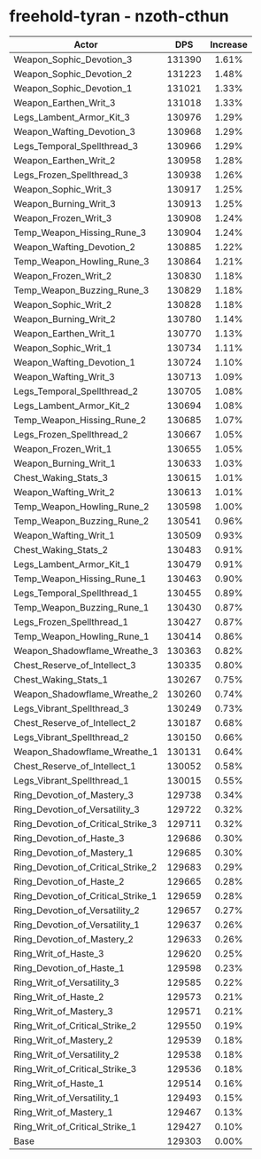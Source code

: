 # freehold-tyran - nzoth-cthun
| Actor | DPS | Increase |
|---|:---:|:---:|
|Weapon_Sophic_Devotion_3|131390|1.61%|
|Weapon_Sophic_Devotion_2|131223|1.48%|
|Weapon_Sophic_Devotion_1|131021|1.33%|
|Weapon_Earthen_Writ_3|131018|1.33%|
|Legs_Lambent_Armor_Kit_3|130976|1.29%|
|Weapon_Wafting_Devotion_3|130968|1.29%|
|Legs_Temporal_Spellthread_3|130966|1.29%|
|Weapon_Earthen_Writ_2|130958|1.28%|
|Legs_Frozen_Spellthread_3|130938|1.26%|
|Weapon_Sophic_Writ_3|130917|1.25%|
|Weapon_Burning_Writ_3|130913|1.25%|
|Weapon_Frozen_Writ_3|130908|1.24%|
|Temp_Weapon_Hissing_Rune_3|130904|1.24%|
|Weapon_Wafting_Devotion_2|130885|1.22%|
|Temp_Weapon_Howling_Rune_3|130864|1.21%|
|Weapon_Frozen_Writ_2|130830|1.18%|
|Temp_Weapon_Buzzing_Rune_3|130829|1.18%|
|Weapon_Sophic_Writ_2|130828|1.18%|
|Weapon_Burning_Writ_2|130780|1.14%|
|Weapon_Earthen_Writ_1|130770|1.13%|
|Weapon_Sophic_Writ_1|130734|1.11%|
|Weapon_Wafting_Devotion_1|130724|1.10%|
|Weapon_Wafting_Writ_3|130713|1.09%|
|Legs_Temporal_Spellthread_2|130705|1.08%|
|Legs_Lambent_Armor_Kit_2|130694|1.08%|
|Temp_Weapon_Hissing_Rune_2|130685|1.07%|
|Legs_Frozen_Spellthread_2|130667|1.05%|
|Weapon_Frozen_Writ_1|130655|1.05%|
|Weapon_Burning_Writ_1|130633|1.03%|
|Chest_Waking_Stats_3|130615|1.01%|
|Weapon_Wafting_Writ_2|130613|1.01%|
|Temp_Weapon_Howling_Rune_2|130598|1.00%|
|Temp_Weapon_Buzzing_Rune_2|130541|0.96%|
|Weapon_Wafting_Writ_1|130509|0.93%|
|Chest_Waking_Stats_2|130483|0.91%|
|Legs_Lambent_Armor_Kit_1|130479|0.91%|
|Temp_Weapon_Hissing_Rune_1|130463|0.90%|
|Legs_Temporal_Spellthread_1|130455|0.89%|
|Temp_Weapon_Buzzing_Rune_1|130430|0.87%|
|Legs_Frozen_Spellthread_1|130427|0.87%|
|Temp_Weapon_Howling_Rune_1|130414|0.86%|
|Weapon_Shadowflame_Wreathe_3|130363|0.82%|
|Chest_Reserve_of_Intellect_3|130335|0.80%|
|Chest_Waking_Stats_1|130267|0.75%|
|Weapon_Shadowflame_Wreathe_2|130260|0.74%|
|Legs_Vibrant_Spellthread_3|130249|0.73%|
|Chest_Reserve_of_Intellect_2|130187|0.68%|
|Legs_Vibrant_Spellthread_2|130150|0.66%|
|Weapon_Shadowflame_Wreathe_1|130131|0.64%|
|Chest_Reserve_of_Intellect_1|130052|0.58%|
|Legs_Vibrant_Spellthread_1|130015|0.55%|
|Ring_Devotion_of_Mastery_3|129738|0.34%|
|Ring_Devotion_of_Versatility_3|129722|0.32%|
|Ring_Devotion_of_Critical_Strike_3|129711|0.32%|
|Ring_Devotion_of_Haste_3|129686|0.30%|
|Ring_Devotion_of_Mastery_1|129685|0.30%|
|Ring_Devotion_of_Critical_Strike_2|129683|0.29%|
|Ring_Devotion_of_Haste_2|129665|0.28%|
|Ring_Devotion_of_Critical_Strike_1|129659|0.28%|
|Ring_Devotion_of_Versatility_2|129657|0.27%|
|Ring_Devotion_of_Versatility_1|129637|0.26%|
|Ring_Devotion_of_Mastery_2|129633|0.26%|
|Ring_Writ_of_Haste_3|129620|0.25%|
|Ring_Devotion_of_Haste_1|129598|0.23%|
|Ring_Writ_of_Versatility_3|129585|0.22%|
|Ring_Writ_of_Haste_2|129573|0.21%|
|Ring_Writ_of_Mastery_3|129571|0.21%|
|Ring_Writ_of_Critical_Strike_2|129550|0.19%|
|Ring_Writ_of_Mastery_2|129539|0.18%|
|Ring_Writ_of_Versatility_2|129538|0.18%|
|Ring_Writ_of_Critical_Strike_3|129536|0.18%|
|Ring_Writ_of_Haste_1|129514|0.16%|
|Ring_Writ_of_Versatility_1|129493|0.15%|
|Ring_Writ_of_Mastery_1|129467|0.13%|
|Ring_Writ_of_Critical_Strike_1|129427|0.10%|
|Base|129303|0.00%|
